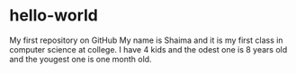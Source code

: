 # hello-world
My first repository on GitHub
My name is Shaima and it is my first class in computer science at college.
I have 4 kids and the odest one is 8 years old and the yougest one is one month old.
